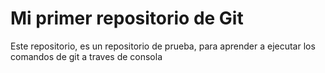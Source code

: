 # Mi primer repositorio de Git

Este repositorio, es un repositorio de prueba, para aprender a ejecutar los comandos de git a traves de consola